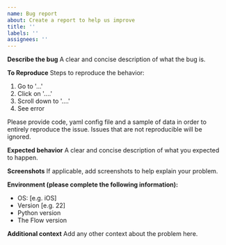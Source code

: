 ```yaml
---
name: Bug report
about: Create a report to help us improve
title: ''
labels: ''
assignees: ''
---
```


**Describe the bug**
A clear and concise description of what the bug is.

**To Reproduce**
Steps to reproduce the behavior:

1. Go to '...'
1. Click on '....'
1. Scroll down to '....'
1. See error

Please provide code, yaml config file and a sample of data in order to entirely reproduce the issue.
Issues that are not reproducible will be ignored.

**Expected behavior**
A clear and concise description of what you expected to happen.

**Screenshots**
If applicable, add screenshots to help explain your problem.

**Environment (please complete the following information):**

- OS: \[e.g. iOS\]
- Version \[e.g. 22\]
- Python version
- The Flow version

**Additional context**
Add any other context about the problem here.
